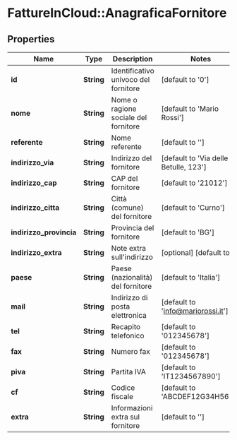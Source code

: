 # FattureInCloud::AnagraficaFornitore

## Properties
Name | Type | Description | Notes
------------ | ------------- | ------------- | -------------
**id** | **String** | Identificativo univoco del fornitore | [default to &#39;0&#39;]
**nome** | **String** | Nome o ragione sociale del fornitore | [default to &#39;Mario Rossi&#39;]
**referente** | **String** | Nome referente | [default to &#39;&#39;]
**indirizzo_via** | **String** | Indirizzo del fornitore | [default to &#39;Via delle Betulle, 123&#39;]
**indirizzo_cap** | **String** | CAP del fornitore | [default to &#39;21012&#39;]
**indirizzo_citta** | **String** | Città (comune) del fornitore | [default to &#39;Curno&#39;]
**indirizzo_provincia** | **String** | Provincia del fornitore | [default to &#39;BG&#39;]
**indirizzo_extra** | **String** | Note extra sull&#39;indirizzo | [optional] [default to &#39;&#39;]
**paese** | **String** | Paese (nazionalità) del fornitore | [default to &#39;Italia&#39;]
**mail** | **String** | Indirizzo di posta elettronica | [default to &#39;info@mariorossi.it&#39;]
**tel** | **String** | Recapito telefonico | [default to &#39;012345678&#39;]
**fax** | **String** | Numero fax | [default to &#39;012345678&#39;]
**piva** | **String** | Partita IVA | [default to &#39;IT1234567890&#39;]
**cf** | **String** | Codice fiscale | [default to &#39;ABCDEF12G34H567I&#39;]
**extra** | **String** | Informazioni extra sul fornitore | [default to &#39;&#39;]


